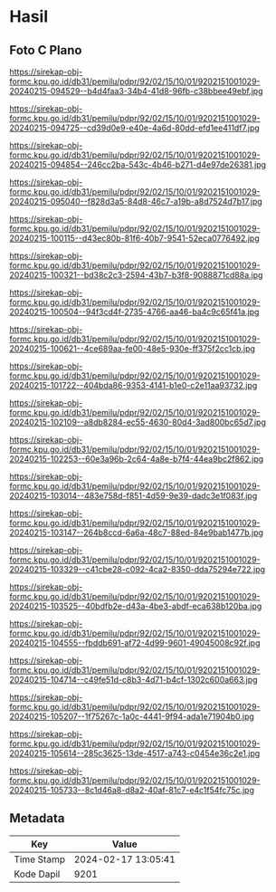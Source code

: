 # Hasil

## Foto C Plano

https://sirekap-obj-formc.kpu.go.id/db31/pemilu/pdpr/92/02/15/10/01/9202151001029-20240215-094529--b4d4faa3-34b4-41d8-96fb-c38bbee49ebf.jpg

https://sirekap-obj-formc.kpu.go.id/db31/pemilu/pdpr/92/02/15/10/01/9202151001029-20240215-094725--cd39d0e9-e40e-4a6d-80dd-efd1ee411df7.jpg

https://sirekap-obj-formc.kpu.go.id/db31/pemilu/pdpr/92/02/15/10/01/9202151001029-20240215-094854--246cc2ba-543c-4b46-b271-d4e97de26381.jpg

https://sirekap-obj-formc.kpu.go.id/db31/pemilu/pdpr/92/02/15/10/01/9202151001029-20240215-095040--f828d3a5-84d8-46c7-a19b-a8d7524d7b17.jpg

https://sirekap-obj-formc.kpu.go.id/db31/pemilu/pdpr/92/02/15/10/01/9202151001029-20240215-100115--d43ec80b-81f6-40b7-9541-52eca0776492.jpg

https://sirekap-obj-formc.kpu.go.id/db31/pemilu/pdpr/92/02/15/10/01/9202151001029-20240215-100321--bd38c2c3-2594-43b7-b3f8-9088871cd88a.jpg

https://sirekap-obj-formc.kpu.go.id/db31/pemilu/pdpr/92/02/15/10/01/9202151001029-20240215-100504--94f3cd4f-2735-4766-aa46-ba4c9c65f41a.jpg

https://sirekap-obj-formc.kpu.go.id/db31/pemilu/pdpr/92/02/15/10/01/9202151001029-20240215-100621--4ce689aa-fe00-48e5-930e-ff375f2cc1cb.jpg

https://sirekap-obj-formc.kpu.go.id/db31/pemilu/pdpr/92/02/15/10/01/9202151001029-20240215-101722--404bda86-9353-4141-b1e0-c2e11aa93732.jpg

https://sirekap-obj-formc.kpu.go.id/db31/pemilu/pdpr/92/02/15/10/01/9202151001029-20240215-102109--a8db8284-ec55-4630-80d4-3ad800bc65d7.jpg

https://sirekap-obj-formc.kpu.go.id/db31/pemilu/pdpr/92/02/15/10/01/9202151001029-20240215-102253--60e3a96b-2c64-4a8e-b7f4-44ea9bc2f862.jpg

https://sirekap-obj-formc.kpu.go.id/db31/pemilu/pdpr/92/02/15/10/01/9202151001029-20240215-103014--483e758d-f851-4d59-9e39-dadc3e1f083f.jpg

https://sirekap-obj-formc.kpu.go.id/db31/pemilu/pdpr/92/02/15/10/01/9202151001029-20240215-103147--264b8ccd-6a6a-48c7-88ed-84e9bab1477b.jpg

https://sirekap-obj-formc.kpu.go.id/db31/pemilu/pdpr/92/02/15/10/01/9202151001029-20240215-103329--c41cbe28-c092-4ca2-8350-dda75294e722.jpg

https://sirekap-obj-formc.kpu.go.id/db31/pemilu/pdpr/92/02/15/10/01/9202151001029-20240215-103525--40bdfb2e-d43a-4be3-abdf-eca638b120ba.jpg

https://sirekap-obj-formc.kpu.go.id/db31/pemilu/pdpr/92/02/15/10/01/9202151001029-20240215-104555--fbddb691-af72-4d99-9601-49045008c92f.jpg

https://sirekap-obj-formc.kpu.go.id/db31/pemilu/pdpr/92/02/15/10/01/9202151001029-20240215-104714--c49fe51d-c8b3-4d71-b4cf-1302c600a663.jpg

https://sirekap-obj-formc.kpu.go.id/db31/pemilu/pdpr/92/02/15/10/01/9202151001029-20240215-105207--1f75267c-1a0c-4441-9f94-ada1e71904b0.jpg

https://sirekap-obj-formc.kpu.go.id/db31/pemilu/pdpr/92/02/15/10/01/9202151001029-20240215-105614--285c3625-13de-4517-a743-c0454e36c2e1.jpg

https://sirekap-obj-formc.kpu.go.id/db31/pemilu/pdpr/92/02/15/10/01/9202151001029-20240215-105733--8c1d46a8-d8a2-40af-81c7-e4c1f54fc75c.jpg


## Metadata

| Key        | Value               |
| ---------- | ------------------- |
| Time Stamp | 2024-02-17 13:05:41 |
| Kode Dapil | 9201                |



